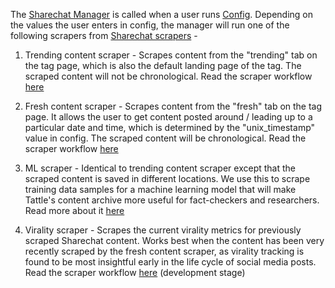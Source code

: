 The [Sharechat Manager](../manager.py) is called when a user runs [Config](../config.py). Depending on the values the user enters in config, the manager will run one of the following scrapers from [Sharechat scrapers](../sharechat_scrapers.py) -

1. Trending content scraper - Scrapes content from the "trending" tab on the tag page, which is also the default landing page of the tag. The scraped content will not be chronological.
Read the scraper workflow [here](sharechat_trending_content_scraper.md)

2. Fresh content scraper - Scrapes content from the "fresh" tab on the tag page. It allows the user to get content posted around / leading up to a particular date and time, which is determined by the "unix_timestamp" value in config. The scraped content will be chronological.
Read the scraper workflow [here](sharechat_fresh_content_scraper.md)   

3. ML scraper - Identical to trending content scraper except that the scraped content is saved in different locations. We use this to scrape training data samples for a machine learning model that will make Tattle's content archive more useful for fact-checkers and researchers.
Read more about it [here](sharechat_ml_scraper.md) 

4. Virality scraper - Scrapes the current virality metrics for previously scraped Sharechat content. Works best when the content has been very recently scraped by the fresh content scraper, as virality tracking is found to be most insightful early in the life cycle of social media posts. 
Read the scraper workflow [here](sharechat_virality_scraper.md) (development stage)